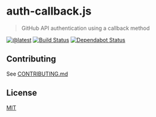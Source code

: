 # auth-callback.js

> GitHub API authentication using a callback method

[![@latest](https://img.shields.io/npm/v/@octokit/auth-callback.svg)](https://www.npmjs.com/package/@octokit/auth-callback)
[![Build Status](https://github.com/octokit/auth-callback.js/workflows/Test/badge.svg)](https://github.com/octokit/auth-callback.js/actions?query=workflow%3ATest+branch%3Amain)
[![Dependabot Status](https://api.dependabot.com/badges/status?host=github&repo=octokit/auth-callback.js)](https://dependabot.com/)

## Contributing

See [CONTRIBUTING.md](CONTRIBUTING.md)

## License

[MIT](LICENSE)
